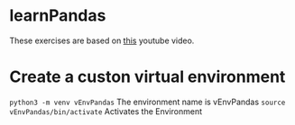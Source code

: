 # learnPandas
These exercises are based on [this](https://www.youtube.com/watch?v=2uvysYbKdjM&t=17s) youtube video. 

# Create a custon virtual environment

`python3 -m venv vEnvPandas` The environment name is vEnvPandas 
 `source vEnvPandas/bin/activate` Activates the Environment 
